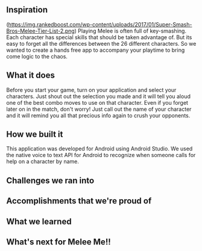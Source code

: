 ## Inspiration
(https://img.rankedboost.com/wp-content/uploads/2017/01/Super-Smash-Bros-Melee-Tier-List-2.png)
Playing Melee is often full of key-smashing. Each character has special skills that should be taken advantage of. But its easy to forget all the differences between the 26 different characters. So we wanted to create a hands free app to accompany your playtime to bring come logic to the chaos. 
## What it does
Before you start your game, turn on your application and select your characters. Just shout out the selection you made and it will tell you aloud one of the best combo moves to use on that character. Even if you forget later on in the match, don't worry! Just call out the name of your character and it will remind you all that precious info again to crush your opponents. 

## How we built it
This application was developed for Android using Android Studio. We used the native voice to text API for Android to recognize when someone calls for help on a character by name. 


## Challenges we ran into

## Accomplishments that we're proud of

## What we learned

## What's next for Melee Me!!
